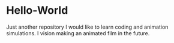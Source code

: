 # Hello-World
Just another repository
I would like to learn coding and animation simulations.
I vision making an animated film in the future.
